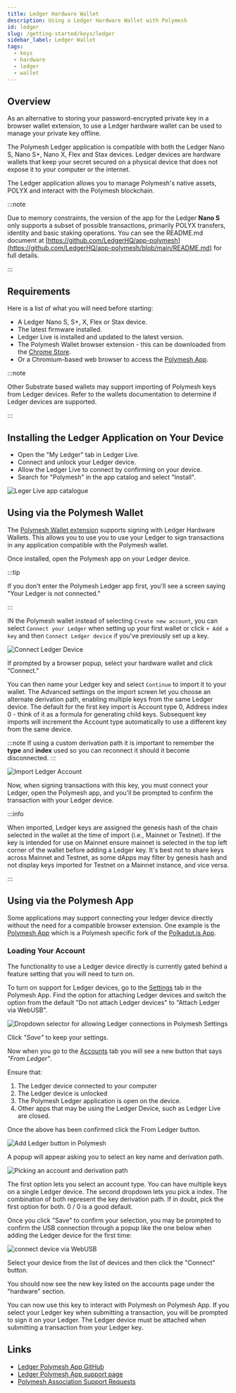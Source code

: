 ```yaml
---
title: Ledger Hardware Wallet
description: Using a Ledger Hardware Wallet with Polymesh
id: ledger
slug: /getting-started/keys/ledger
sidebar_label: Ledger Wallet
tags:
  - keys
  - hardware
  - ledger
  - wallet
---
```


## Overview

As an alternative to storing your password-encrypted private key in a browser wallet extension, to use a Ledger hardware wallet can be used to manage your private key offline.

The Polymesh Ledger application is compatible with both the Ledger Nano S, Nano S+, Nano X, Flex and Stax devices. Ledger devices are hardware wallets that keep your secret secured on a physical device that does not expose it to your computer or the internet.

The Ledger application allows you to manage Polymesh's native assets, POLYX and interact with the Polymesh blockchain.

:::note

Due to memory constraints, the version of the app for the Ledger **Nano S** only supports a subset of possible transactions, primarily POLYX transfers, identity and basic staking operations. You can see the README.md document at [https://github.com/LedgerHQ/app-polymesh](https://github.com/LedgerHQ/app-polymesh/blob/main/README.md) for full details.

:::

## Requirements

Here is a list of what you will need before starting:

- A Ledger Nano S, S+, X, Flex or Stax device.
- The latest firmware installed.
- Ledger Live is installed and updated to the latest version.
- The Polymesh Wallet browser extension - this can be downloaded from the [Chrome Store](https://chrome.google.com/webstore/detail/polymesh-wallet/jojhfeoedkpkglbfimdfabpdfjaoolaf).
- Or a Chromium-based web browser to access the [Polymesh App](https://mainnet-app.polymesh.network/).

:::note

Other Substrate based wallets may support importing of Polymesh keys from Ledger devices. Refer to the wallets documentation to determine if Ledger devices are supported.

:::

## Installing the Ledger Application on Your Device

- Open the "My Ledger" tab in Ledger Live.
- Connect and unlock your Ledger device.
- Allow the Ledger Live to connect by confirming on your device.
- Search for "Polymesh" in the app catalog and select "Install".

![Leger Live app catalogue](./images/ledger/ledger-live.png)

## Using via the Polymesh Wallet

The [Polymesh Wallet extension](/getting-started/keys/polymesh-wallet) supports signing with Ledger Hardware Wallets. This allows you to use you to use your Ledger to sign transactions in any application compatible with the Polymesh wallet.

Once installed, open the Polymesh app on your Ledger device.

:::tip

If you don't enter the Polymesh Ledger app first, you'll see a screen saying "Your Ledger is not connected."

:::

IN the Polymesh wallet instead of selecting `Create new account`, you can select `Connect your Ledger` when setting up your first wallet or click `+ Add a key` and then `Connect Ledger device` if you've previously set up a key.

![Connect Ledger Device](images/ledger/connect-ledger-device.png)

If prompted by a browser popup, select your hardware wallet and click “Connect.”

You can then name your Ledger key and select `Continue` to import it to your wallet. The Advanced settings on the import screen let you choose an alternate derivation path, enabling multiple keys from the same Ledger device. The default for the first key import is Account type 0, Address index 0 - think of it as a formula for generating child keys. Subsequent key imports will increment the Account type automatically to use a different key from the same device.

:::note
If using a custom derivation path it is important to remember the **type** and **index** used so you can reconnect it should it become disconnected.
:::

![Import Ledger Account](images/ledger/import-ledger-account.png)

Now, when signing transactions with this key, you must connect your Ledger, open the Polymesh app, and you'll be prompted to confirm the transaction with your Ledger device.

:::info

When imported, Ledger keys are assigned the genesis hash of the chain selected in the wallet at the time of import (i.e., Mainnet or Testnet). If the key is intended for use on Mainnet ensure mainnet is selected in the top left corner of the wallet before adding a Ledger key. It's best not to share keys across Mainnet and Testnet, as some dApps may filter by genesis hash and not display keys imported for Testnet on a Mainnet instance, and vice versa.

:::

## Using via the Polymesh App

Some applications may support connecting your ledger device directly without the need for a compatible browser extension. One example is the [Polymesh App](https://mainnet-app.polymesh.network/) which is a Polymesh specific fork of the [Polkadot.js App](https://github.com/polkadot-js/apps).

### Loading Your Account

The functionality to use a Ledger device directly is currently gated behind a feature setting that you will need to turn on.

To turn on support for Ledger devices, go to the [Settings](https://mainnet-app.polymesh.network/#/settings) tab in the Polymesh App. Find the option for attaching Ledger devices and switch the option from the default "Do not attach Ledger devices" to "Attach Ledger via WebUSB".

![Dropdown selector for allowing Ledger connections in Polymesh Settings](./images/ledger/attach-ledger-setting.png)

Click _"Save"_ to keep your settings.

Now when you go to the [Accounts](https://mainnet-app.polymesh.network/#/accounts) tab you will see a new button that says _"From Ledger"_.

Ensure that:

1. The Ledger device connected to your computer
2. The Ledger device is unlocked
3. The Polymesh Ledger application is open on the device.
4. Other apps that may be using the Ledger Device, such as Ledger Live are closed.

Once the above has been confirmed click the From Ledger button.

![Add Ledger button in Polymesh](./images/ledger/from-ledger.png)

A popup will appear asking you to select an key name and derivation path.

![Picking an account and derivation path](./images/ledger/add-account.png)

The first option lets you select an account type. You can have multiple keys on a single Ledger device. The second dropdown lets you pick a index. The combination of both represent the key derivation path. If in doubt, pick the first option for both. 0 / 0 is a good default.

Once you click "Save" to confirm your selection, you may be prompted to confirm the USB connection through a popup like the one below when adding the Ledger device for the first time:

![connect device via WebUSB](./images/ledger/wants-to-connect.png)

Select your device from the list of devices and then click the "Connect" button.

You should now see the new key listed on the accounts page under the "hardware" section.

You can now use this key to interact with Polymesh on Polymesh App. If you select your Ledger key when submitting a transaction, you will be prompted to sign it on your Ledger. The Ledger device must be attached when submitting a transaction from your Ledger key.

## Links

- [Ledger Polymesh App GitHub](https://github.com/LedgerHQ/app-polymesh)
- [Ledger Polymesh App support page](https://support.ledger.com/article/4641803176221-zd)
- [Polymesh Association Support Requests](https://polymesh.network/contact-us)
